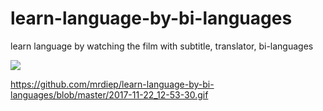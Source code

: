 # learn-language-by-bi-languages
learn language by watching the film with subtitle, translator, bi-languages

![](https://github.com/mrdiep/learn-language-by-bi-languages/blob/master/2017-11-22_12-53-30.gif)

https://github.com/mrdiep/learn-language-by-bi-languages/blob/master/2017-11-22_12-53-30.gif
